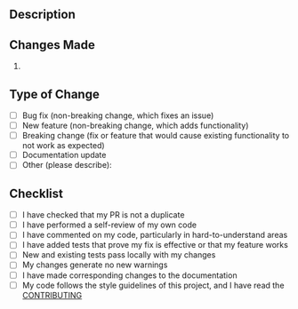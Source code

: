 ## Description
<!-- Please provide a short, clear and concise description of what this PR was created for.-->
<!-- Include the issue number if this PR is related to an existing issue.-->

## Changes Made
<!-- List of significant changes with links to other PRs, issues and commits.-->
1.

## Type of Change
- [ ] Bug fix (non-breaking change, which fixes an issue)
- [ ] New feature (non-breaking change, which adds functionality)
- [ ] Breaking change (fix or feature that would cause existing functionality to not work as expected)
- [ ] Documentation update
- [ ] Other (please describe):

## Checklist
- [ ] I have checked that my PR is not a duplicate
- [ ] I have performed a self-review of my own code
- [ ] I have commented on my code, particularly in hard-to-understand areas
- [ ] I have added tests that prove my fix is effective or that my feature works
- [ ] New and existing tests pass locally with my changes
- [ ] My changes generate no new warnings
- [ ] I have made corresponding changes to the documentation
- [ ] My code follows the style guidelines of this project, and I have read the [CONTRIBUTING](https://github.com/BMTLab/ImeiType/blob/main/CONTRIBUTING.md)
<!-- - [ ] Any dependent changes have been merged and published in downstream modules -->

<!-- ## Additional Notes -->
<!-- Add any additional context or notes about the PR here.-->